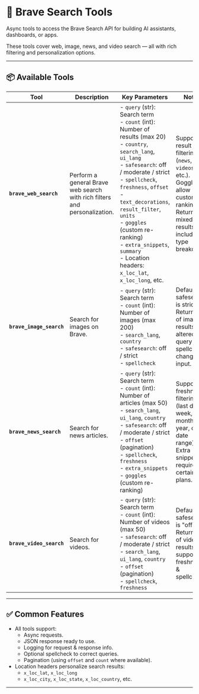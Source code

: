 # 🦁 Brave Search Tools

Async tools to access the Brave Search API for building AI assistants, dashboards, or apps.

These tools cover web, image, news, and video search — all with rich filtering and personalization options.

---

## 📦 Available Tools

| Tool | Description | Key Parameters | Notes |
|-----|--------------|----------------|------|
| **`brave_web_search`** | Perform a general Brave web search with rich filters and personalization. | - `query` (str): Search term<br>- `count` (int): Number of results (max 20)<br>- `country`, `search_lang`, `ui_lang`<br>- `safesearch`: off / moderate / strict<br>- `spellcheck`, `freshness`, `offset`<br>- `text_decorations`, `result_filter`, `units`<br>- `goggles` (custom re-ranking)<br>- `extra_snippets`, `summary`<br>- Location headers: `x_loc_lat`, `x_loc_long`, etc. | Supports result filtering (`news`, `videos`, `web`, etc.). Goggles allow custom ranking. Returns mixed web results including type breakdown. |
| **`brave_image_search`** | Search for images on Brave. | - `query` (str): Search term<br>- `count` (int): Number of images (max 200)<br>- `search_lang`, `country`<br>- `safesearch`: off / strict<br>- `spellcheck` | Default safesearch is stricter. Returns list of image results plus altered query if spellcheck changed input. |
| **`brave_news_search`** | Search for news articles. | - `query` (str): Search term<br>- `count` (int): Number of articles (max 50)<br>- `search_lang`, `ui_lang`, `country`<br>- `safesearch`: off / moderate / strict<br>- `offset` (pagination)<br>- `spellcheck`, `freshness`<br>- `extra_snippets`<br>- `goggles` (custom re-ranking) | Supports freshness filtering (last day, week, month, year, or date range). Extra snippets require certain plans. |
| **`brave_video_search`** | Search for videos. | - `query` (str): Search term<br>- `count` (int): Number of videos (max 50)<br>- `safesearch`: off / moderate / strict<br>- `search_lang`, `ui_lang`, `country`<br>- `offset` (pagination)<br>- `spellcheck`, `freshness` | Default safesearch is "off". Returns list of video results and supports freshness & spellcheck. |

---

## ✅ Common Features

- All tools support:
  - Async requests.
  - JSON response ready to use.
  - Logging for request & response info.
  - Optional spellcheck to correct queries.
  - Pagination (using `offset` and `count` where available).
- Location headers personalize search results:
  - `x_loc_lat`, `x_loc_long`
  - `x_loc_city`, `x_loc_state`, `x_loc_country`, etc.

---
